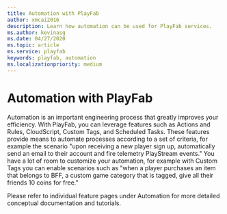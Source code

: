 ```yaml
---
title: Automation with PlayFab
author: xmcai2016
description: Learn how automation can be used for PlayFab services.
ms.author: kevinasg
ms.date: 04/27/2020
ms.topic: article
ms.service: playfab
keywords: playfab, automation
ms.localizationpriority: medium
---
```


# Automation with PlayFab

Automation is an important engineering process that greatly improves your efficiency. With PlayFab, you can leverage features such as Actions and Rules, CloudScript, Custom Tags, and Scheduled Tasks. These features provide means to automate processes according to a set of criteria, for example the scenario "upon receiving a new player sign up, automatically send an email to their account and fire telemetry PlayStream events." You have a lot of room to customize your automation, for example with Custom Tags you can enable scenarios such as "when a player purchases an item that belongs to BFF, a custom game category that is tagged, give all their friends 10 coins for free."

Please refer to individual feature pages under Automation for more detailed conceptual documentation and tutorials.